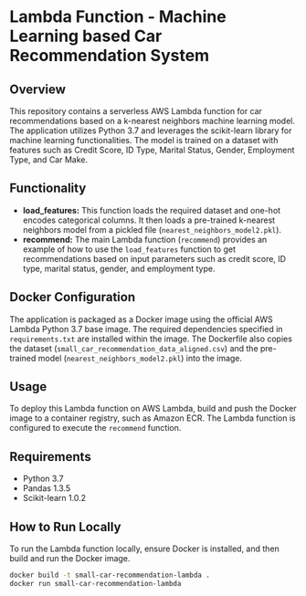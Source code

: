 # Lambda Function - Machine Learning based Car Recommendation System
 
## Overview
This repository contains a serverless AWS Lambda function for car recommendations based on a k-nearest neighbors machine learning model. The application utilizes Python 3.7 and leverages the scikit-learn library for machine learning functionalities. The model is trained on a dataset with features such as Credit Score, ID Type, Marital Status, Gender, Employment Type, and Car Make.

## Functionality
- **load_features:** This function loads the required dataset and one-hot encodes categorical columns. It then loads a pre-trained k-nearest neighbors model from a pickled file (`nearest_neighbors_model2.pkl`).
- **recommend:** The main Lambda function (`recommend`) provides an example of how to use the `load_features` function to get recommendations based on input parameters such as credit score, ID type, marital status, gender, and employment type.

## Docker Configuration
The application is packaged as a Docker image using the official AWS Lambda Python 3.7 base image. The required dependencies specified in `requirements.txt` are installed within the image. The Dockerfile also copies the dataset (`small_car_recommendation_data_aligned.csv`) and the pre-trained model (`nearest_neighbors_model2.pkl`) into the image.

## Usage
To deploy this Lambda function on AWS Lambda, build and push the Docker image to a container registry, such as Amazon ECR. The Lambda function is configured to execute the `recommend` function.

## Requirements
- Python 3.7
- Pandas 1.3.5
- Scikit-learn 1.0.2

## How to Run Locally
To run the Lambda function locally, ensure Docker is installed, and then build and run the Docker image.

```bash
docker build -t small-car-recommendation-lambda .
docker run small-car-recommendation-lambda
